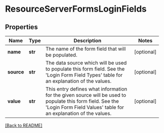 # ResourceServerFormsLoginFields


## Properties

Name | Type | Description | Notes
------------ | ------------- | ------------- | -------------
**name** | **str** | The name of the form field that will be populated.  | [optional] 
**source** | **str** | The data source which will be used to populate this form field. See the &#39;Login Form Field Types&#39; table for an  explanation of the values.  | [optional] 
**value** | **str** | This entry defines what information for the given source will be used to populate this form field. See the &#39;Login Form Field Values&#39; table for an  explanation of the values.  | [optional] 

[[Back to README]](../README.md)



